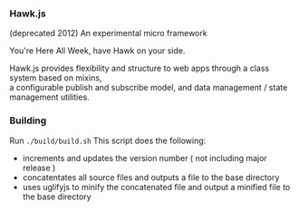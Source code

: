 ### Hawk.js
(deprecated 2012) An experimental micro framework

You're Here All Week, have Hawk on your side.

Hawk.js provides flexibility and structure to web apps through a class system based on mixins,  
a configurable publish and subscribe model, and data management / state management utilities.  

### Building
Run <code>./build/build.sh</code>
This script does the following:
- increments and updates the version number ( not including major release )
- concatentates all source files and outputs a file to the base directory
- uses uglifyjs to minify the concatenated file and output a minified file to the base directory
